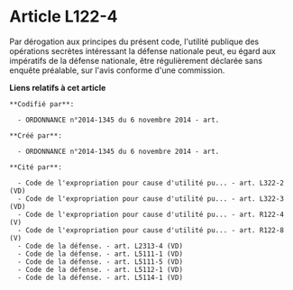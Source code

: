 # Article L122-4

Par dérogation aux principes du présent code, l'utilité publique des opérations secrètes intéressant la défense nationale
peut, eu égard aux impératifs de la défense nationale, être régulièrement déclarée sans enquête préalable, sur l'avis
conforme d'une commission.

**Liens relatifs à cet article**

	**Codifié par**:

	  - ORDONNANCE n°2014-1345 du 6 novembre 2014 - art.

	**Créé par**:

	  - ORDONNANCE n°2014-1345 du 6 novembre 2014 - art.

	**Cité par**:

	  - Code de l'expropriation pour cause d'utilité pu... - art. L322-2 (VD)
	  - Code de l'expropriation pour cause d'utilité pu... - art. L322-3 (VD)
	  - Code de l'expropriation pour cause d'utilité pu... - art. R122-4 (V)
	  - Code de l'expropriation pour cause d'utilité pu... - art. R122-8 (V)
	  - Code de la défense. - art. L2313-4 (VD)
	  - Code de la défense. - art. L5111-1 (VD)
	  - Code de la défense. - art. L5111-5 (VD)
	  - Code de la défense. - art. L5112-1 (VD)
	  - Code de la défense. - art. L5114-1 (VD)
